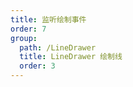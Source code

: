 ```yaml
---
title: 监听绘制事件
order: 7
group: 
  path: /LineDrawer
  title: LineDrawer 绘制线
  order: 3
---
```


<code src="./event.tsx" compact="true" defaultShowCode="true"></code>
